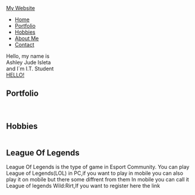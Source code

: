 <!DOCTYPE html>
<html>
    <head>
        <meta charset="utf-8" dir="ltr">
        <meta name="viewport" content="width=device-width, initial-scale=1.0">
        <title>My Website</title>
        <link rel="stylesheet" href="style.css">
        <script src="https://kit.fontawesome.com/a076d05399.js"></script>
        <script src="https://code.jquery.com/jquery-3.6.0.min.js"></script>
        <link rel="stylesheet" media="screen and (max-width:1170px)" href="tablet.css"
    </head>
    <body>
        <nav class="navbar">
            <div class="max-width">
                <div class="logo"><a href="#">My Web<span>site</span></a></div>
            <ul class="menu">
                <li><a href="#home">Home</a></li>
                <li><a href="#portfolio">Portfolio</a></li>
                <li><a href="#hobbies">Hobbies</a></li>
                <li><a href="#about">About Me</a></li>
                <li><a href="#contact">Contact</a></li>
            </ul>
            <div class="menu-btn">
                <i class="fas fa-bars"></i>
            </div>
            </div>
        </nav>
        <!-- home section start -->
          <section class="home" id="home">
              <div class="max-width">
                  <div class="home-content">
                      <div class="text-1">Hello, my name is</div>
                      <div class="text-2">Ashley Jude Isleta</div>
                      <div class="text-3">and I`m <span>I.T. Student</span></div>
                      <a href="#">HELLO!</a>
                  </div>
              </div>
          </section>
          <section id="portfolio">
            <h1 class="heading">Portfolio</h1>
            <div class="gallery">
                <img src="image/itachi.gif" alt="">
                <img src="image/aj.jpg" alt="">
                <img src="image/11.jpg" alt="">
                <img src="image/johnny.png" alt="">
                <img src="image/blackgoku.png" alt="">
                <img src="image/12.jpg" alt="">
            </div>
          </section>
          <section id="hobbies">
              <h1 class="heading">Hobbies</h1>
              <div class="columns">
                  <div class="box">
                      <h2>League Of Legends</h2>
                      <p>League Of Legends is the type of game in Esport Community. You can play League of Legends(LOL)
                          in PC,if you want to play in mobile you can also play it on mobile but there some diffrent from them
                          In mobile you can call it League of legends Wild:Rirt,If you want to register here the link 
